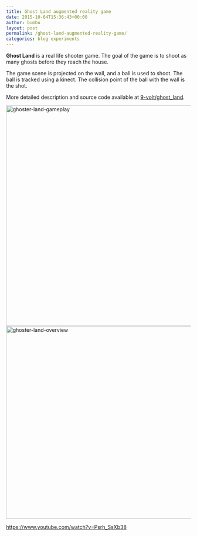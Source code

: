 ```yaml
---
title: Ghost Land augmented reality game
date: 2015-10-04T15:36:43+00:00
author: bumbu
layout: post
permalink: /ghost-land-augmented-reality-game/
categories: blog experiments
---
```

<strong>Ghost Land</strong> is a real life shooter game. The goal of the game is to shoot as many ghosts before they reach the house.

The game scene is projected on the wall, and a ball is used to shoot. The ball is tracked using a kinect. The collision point of the ball with the wall is the shot.

More detailed description and source code available at <a href="https://github.com/9-volt/ghost_land" target="_blank">9-volt/ghost_land</a>.

<img class="aligncenter wp-image-757 size-full" src="http://bumbu.me/wp-content/uploads/2015/10/ghoster-land-gameplay.jpeg" alt="ghoster-land-gameplay" width="800" height="600" />

<img class="aligncenter wp-image-758 size-full" src="http://bumbu.me/wp-content/uploads/2015/10/ghoster-land-overview.jpeg" alt="ghoster-land-overview" width="800" height="524" />

https://www.youtube.com/watch?v=Psrh_SsXb38

